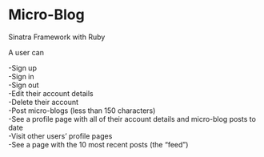 # Micro-Blog

Sinatra Framework with Ruby

A user can

-Sign up  
-Sign in  
-Sign out  
-Edit their account details  
-Delete their account  
-Post micro-blogs (less than 150 characters)  
-See a profile page with all of their account details and micro-blog posts to date  
-Visit other users’ profile pages  
-See a page with the 10 most recent posts (the “feed”)  
